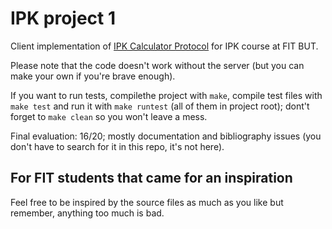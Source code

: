 # IPK project 1

Client implementation of [IPK Calculator Protocol](https://git.fit.vutbr.cz/NESFIT/IPK-Projekty/src/branch/master/Project%201/Protocol.md) for IPK course at FIT BUT. 

Please note that the code doesn't work without the server (but you can make your own if you're brave enough). 

If you want to run tests, compilethe project with `make`, compile test files with `make test` and run it with `make runtest` (all of them in project root); dont't forget to `make clean` so you won't leave a mess. 

Final evaluation: 16/20; mostly documentation and bibliography issues (you don't have to search for it in this repo, it's not here).

## For FIT students that came for an inspiration
Feel free to be inspired by the source files as much as you like but remember, anything too much is bad.
